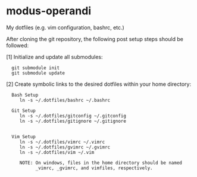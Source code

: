 modus-operandi
==============

My dotfiles (e.g. vim configuration, bashrc, etc.)

After cloning the git repository, the following post setup steps should be
followed:

[1] Initialize and update all submodules:

      git submodule init
      git submodule update

[2] Create symbolic links to the desired dotfiles within your home directory:

      Bash Setup
         ln -s ~/.dotfiles/bashrc ~/.bashrc

      Git Setup
         ln -s ~/.dotfiles/gitconfig ~/.gitconfig
         ln -s ~/.dotfiles/gitignore ~/.gitignore
      

      Vim Setup
         ln -s ~/.dotfiles/vimrc ~/.vimrc
         ln -s ~/.dotfiles/gvimrc ~/.gvimrc
         ln -s ~/.dotfiles/vim ~/.vim

         NOTE: On windows, files in the home directory should be named
               _vimrc, _gvimrc, and vimfiles, respectively.
